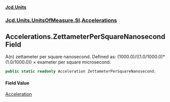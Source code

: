 #### [Jcd.Units](index.md 'index')
### [Jcd.Units.UnitsOfMeasure.SI](Jcd.Units.UnitsOfMeasure.SI.md 'Jcd.Units.UnitsOfMeasure.SI').[Accelerations](Accelerations.md 'Jcd.Units.UnitsOfMeasure.SI.Accelerations')

## Accelerations.ZettameterPerSquareNanosecond Field

A(n) zettameter per square nanosecond. Defined as: (1000.0)/((1.0/1000.0)*(1.0/1000.0)) × exameter per square microsecond.

```csharp
public static readonly Acceleration ZettameterPerSquareNanosecond;
```

#### Field Value
[Acceleration](Acceleration.md 'Jcd.Units.UnitTypes.Acceleration')